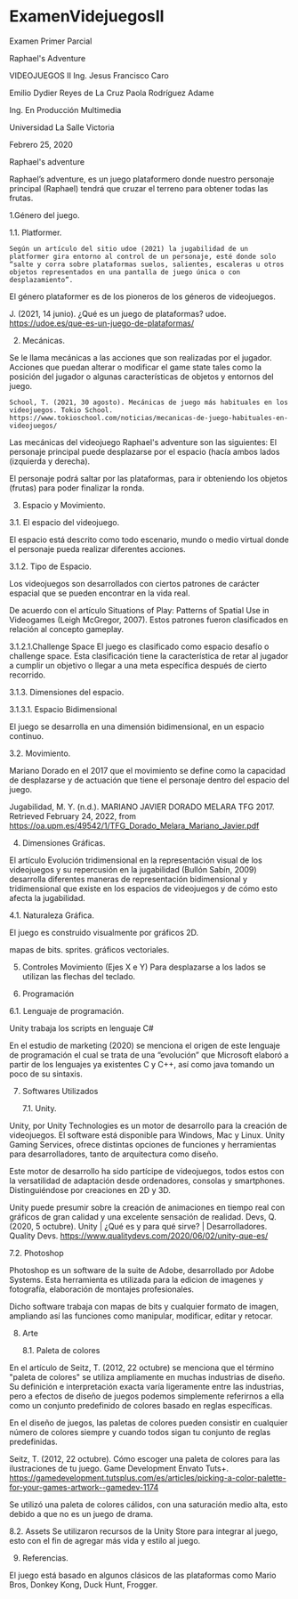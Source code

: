 # ExamenVidejuegosII
Examen Primer Parcial


Raphael's Adventure




VIDEOJUEGOS II
Ing. Jesus Francisco Caro






Emilio Dydier Reyes de La Cruz
Paola Rodríguez Adame




Ing. En Producción Multimedia

Universidad La Salle Victoria





Febrero 25, 2020



Raphael's adventure


Raphael’s adventure, es un juego plataformero donde nuestro personaje principal (Raphael) tendrá que cruzar el terreno para obtener todas las frutas. 


1.Género del juego. 


1.1. Platformer.

	Según un artículo del sitio udoe (2021) la jugabilidad de un platformer gira entorno al control de un personaje, esté donde solo “salte y corra sobre plataformas suelos, salientes, escaleras u otros objetos representados en una pantalla de juego única o con desplazamiento”.

El género plataformer es de los pioneros de los géneros de videojuegos.


J. (2021, 14 junio). ¿Qué es un juego de plataformas? udoe. https://udoe.es/que-es-un-juego-de-plataformas/

2. Mecánicas.
	
Se le llama mecánicas a las acciones que son realizadas por el jugador.
Acciones que puedan alterar o modificar el game state tales como la posición del jugador o algunas características de objetos y entornos del juego.

	School, T. (2021, 30 agosto). Mecánicas de juego más habituales en los videojuegos. Tokio School. https://www.tokioschool.com/noticias/mecanicas-de-juego-habituales-en-videojuegos/


Las mecánicas del videojuego Raphael's adventure son las siguientes:
 El personaje principal puede desplazarse por el espacio (hacía ambos lados (izquierda y derecha). 

El personaje podrá saltar por las plataformas, para ir obteniendo los objetos (frutas) para poder finalizar la ronda.


3. Espacio y Movimiento.

3.1. El espacio del videojuego.

El espacio está descrito como todo escenario, mundo o medio virtual donde el personaje pueda realizar diferentes acciones.

3.1.2. Tipo de Espacio.

Los videojuegos son desarrollados con ciertos patrones de carácter espacial que se pueden encontrar en la vida real.

De acuerdo con el artículo Situations of Play: Patterns of Spatial Use in Videogames (Leigh McGregor, 2007). Estos patrones fueron clasificados en relación al concepto gameplay.

3.1.2.1.Challenge Space
	El juego es clasificado como espacio desafío o challenge space. Esta clasificación tiene la característica de retar al jugador a cumplir un objetivo o llegar a una meta específica después de cierto recorrido.


3.1.3. Dimensiones del espacio.

3.1.3.1. Espacio Bidimensional

El juego se desarrolla en una dimensión bidimensional, en un espacio               continuo.


3.2. Movimiento.

Mariano Dorado en el 2017 que el movimiento se define como la capacidad de desplazarse y de actuación que tiene el personaje dentro del espacio del juego.

Jugabilidad, M. Y. (n.d.). MARIANO JAVIER DORADO MELARA TFG 2017. Retrieved February 24, 2022, from https://oa.upm.es/49542/1/TFG_Dorado_Melara_Mariano_Javier.pdf


4. Dimensiones Gráficas.

El artículo Evolución tridimensional en la representación visual de los videojuegos y su repercusión en la jugabilidad (Bullón Sabín, 2009) desarrolla diferentes maneras de representación bidimensional y tridimensional que existe en los espacios de videojuegos y de cómo esto afecta la jugabilidad.

4.1. Naturaleza Gráfica.

El juego es construido visualmente por gráficos 2D.

mapas de bits.
sprites.
gráficos vectoriales.


5. Controles
Movimiento (Ejes X e Y)
	Para desplazarse a los lados se utilizan las flechas del teclado. 


6. Programación

6.1. Lenguaje de programación.

Unity trabaja los scripts en lenguaje C# 

En el estudio de marketing (2020) se menciona el origen de este lenguaje de programación el cual se trata de una “evolución” que Microsoft elaboró a partir de los lenguajes ya existentes C y C++, así como java tomando un poco de su sintaxis.


7. Softwares Utilizados

     7.1. Unity.

Unity, por Unity Technologies es un motor de desarrollo para la creación de videojuegos. El software está disponible para Windows, Mac y Linux.
Unity Gaming Services, ofrece distintas opciones de funciones y herramientas para desarrolladores, tanto de arquitectura como diseño.

Este motor de desarrollo ha sido partícipe de videojuegos, todos estos con la versatilidad de adaptación desde ordenadores, consolas y smartphones. Distinguiéndose por creaciones en 2D y 3D.

Unity puede presumir sobre la creación de animaciones en tiempo real con gráficos de gran calidad y una excelente sensación de realidad.
 Devs, Q. (2020, 5 octubre). Unity | ¿Qué es y para qué sirve? | Desarrolladores. Quality Devs. https://www.qualitydevs.com/2020/06/02/unity-que-es/

 7.2. Photoshop
 
Photoshop es un software de la suite de Adobe, desarrollado por Adobe Systems. Esta herramienta es utilizada para la edicion de imagenes y fotografía, elaboración de montajes profesionales. 
 
Dicho software trabaja con mapas de bits y cualquier formato de imagen, ampliando así las funciones como manipular, modificar, editar y retocar.

8. Arte

   8.1. Paleta de colores

En el artículo de Seitz, T. (2012, 22 octubre) se menciona que el término "paleta de colores" se utiliza ampliamente en muchas industrias de diseño. Su definición e interpretación exacta varía ligeramente entre las industrias, pero a efectos de diseño de juegos podemos simplemente referirnos a ella como un conjunto predefinido de colores basado en reglas específicas.

En el diseño de juegos, las paletas de colores pueden consistir en cualquier número de colores siempre y cuando todos sigan tu conjunto de reglas predefinidas.
 
Seitz, T. (2012, 22 octubre). Cómo escoger una paleta de colores para las ilustraciones de tu juego. Game Development Envato Tuts+. https://gamedevelopment.tutsplus.com/es/articles/picking-a-color-palette-for-your-games-artwork--gamedev-1174

Se utilizó una paleta de colores cálidos, con una saturación medio alta, esto debido a que no es un juego de drama.

  
   8.2. Assets
	Se utilizaron recursos de la Unity Store para integrar al juego, esto con el fin de agregar más vida y estilo al juego.



9. Referencias.
	
El juego está basado en algunos clásicos de las plataformas como Mario Bros, Donkey Kong, Duck Hunt, Frogger.





